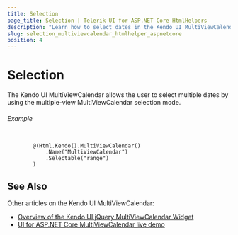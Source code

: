 ```yaml
---
title: Selection
page_title: Selection | Telerik UI for ASP.NET Core HtmlHelpers
description: "Learn how to select dates in the Kendo UI MultiViewCalendar widget."
slug: selection_multiviewcalendar_htmlhelper_aspnetcore
position: 4
---
```


# Selection

The Kendo UI MultiViewCalendar allows the user to select multiple dates by using the multiple-view MultiViewCalendar selection mode.

###### Example

```Razor

        @(Html.Kendo().MultiViewCalendar()
            .Name("MultiViewCalendar")
            .Selectable("range")
        )
```

## See Also

Other articles on the Kendo UI MultiViewCalendar:

* [Overview of the Kendo UI jQuery MultiViewCalendar Widget](https://docs.telerik.com/kendo-ui/controls/scheduling/multiviewcalendar/overview)
* [UI for ASP.NET Core MultiViewCalendar live demo](https://demos.telerik.com/aspnet-core/multiviewcalendar)
